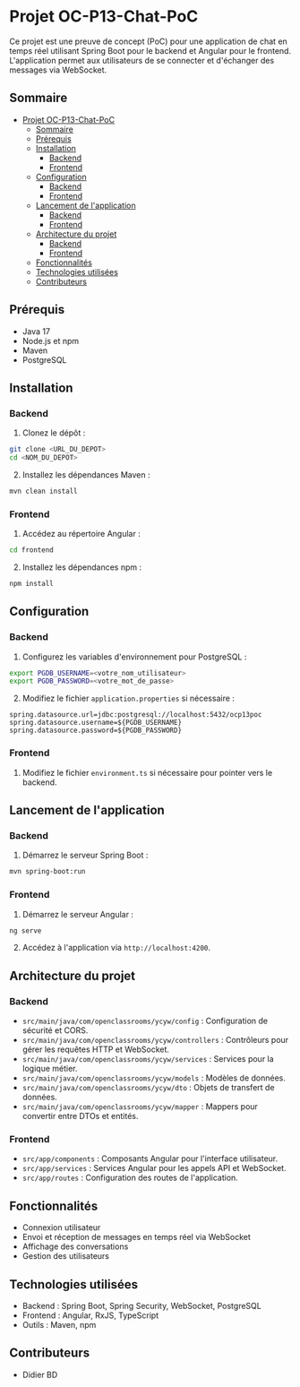 # Projet OC-P13-Chat-PoC

Ce projet est une preuve de concept (PoC) pour une application de chat en temps réel utilisant Spring Boot pour le backend et Angular pour le frontend. L'application permet aux utilisateurs de se connecter et d'échanger des messages via WebSocket.

## Sommaire

- [Projet OC-P13-Chat-PoC](#projet-oc-p13-chat-poc)
  - [Sommaire](#sommaire)
  - [Prérequis](#prérequis)
  - [Installation](#installation)
    - [Backend](#backend)
    - [Frontend](#frontend)
  - [Configuration](#configuration)
    - [Backend](#backend-1)
    - [Frontend](#frontend-1)
  - [Lancement de l'application](#lancement-de-lapplication)
    - [Backend](#backend-2)
    - [Frontend](#frontend-2)
  - [Architecture du projet](#architecture-du-projet)
    - [Backend](#backend-3)
    - [Frontend](#frontend-3)
  - [Fonctionnalités](#fonctionnalités)
  - [Technologies utilisées](#technologies-utilisées)
  - [Contributeurs](#contributeurs)

## Prérequis

- Java 17
- Node.js et npm
- Maven
- PostgreSQL

## Installation

### Backend

1. Clonez le dépôt :
  ```bash
  git clone <URL_DU_DEPOT>
  cd <NOM_DU_DEPOT>
  ```

2. Installez les dépendances Maven :
  ```bash
  mvn clean install
  ```

### Frontend

1. Accédez au répertoire Angular :
  ```bash
  cd frontend
  ```

2. Installez les dépendances npm :
  ```bash
  npm install
  ```

## Configuration

### Backend

1. Configurez les variables d'environnement pour PostgreSQL :
  ```bash
  export PGDB_USERNAME=<votre_nom_utilisateur>
  export PGDB_PASSWORD=<votre_mot_de_passe>
  ```

2. Modifiez le fichier `application.properties` si nécessaire :
  ```properties
  spring.datasource.url=jdbc:postgresql://localhost:5432/ocp13poc
  spring.datasource.username=${PGDB_USERNAME}
  spring.datasource.password=${PGDB_PASSWORD}
  ```

### Frontend

1. Modifiez le fichier `environment.ts` si nécessaire pour pointer vers le backend.

## Lancement de l'application

### Backend

1. Démarrez le serveur Spring Boot :
  ```bash
  mvn spring-boot:run
  ```

### Frontend

1. Démarrez le serveur Angular :
  ```bash
  ng serve
  ```

2. Accédez à l'application via `http://localhost:4200`.

## Architecture du projet

### Backend

- `src/main/java/com/openclassrooms/ycyw/config` : Configuration de sécurité et CORS.
- `src/main/java/com/openclassrooms/ycyw/controllers` : Contrôleurs pour gérer les requêtes HTTP et WebSocket.
- `src/main/java/com/openclassrooms/ycyw/services` : Services pour la logique métier.
- `src/main/java/com/openclassrooms/ycyw/models` : Modèles de données.
- `src/main/java/com/openclassrooms/ycyw/dto` : Objets de transfert de données.
- `src/main/java/com/openclassrooms/ycyw/mapper` : Mappers pour convertir entre DTOs et entités.

### Frontend

- `src/app/components` : Composants Angular pour l'interface utilisateur.
- `src/app/services` : Services Angular pour les appels API et WebSocket.
- `src/app/routes` : Configuration des routes de l'application.

## Fonctionnalités

- Connexion utilisateur
- Envoi et réception de messages en temps réel via WebSocket
- Affichage des conversations
- Gestion des utilisateurs

## Technologies utilisées

- Backend : Spring Boot, Spring Security, WebSocket, PostgreSQL
- Frontend : Angular, RxJS, TypeScript
- Outils : Maven, npm

## Contributeurs

- Didier BD
